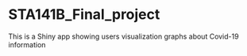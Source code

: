 # STA141B_Final_project
This is a Shiny app showing users  visualization graphs about Covid-19 information
